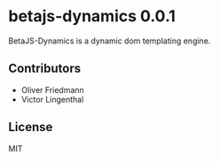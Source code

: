 # betajs-dynamics 0.0.1

BetaJS-Dynamics is a dynamic dom templating engine.


## Contributors

- Oliver Friedmann
- Victor Lingenthal


## License

MIT